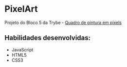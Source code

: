 # PixelArt
Projeto do Bloco 5 da Trybe - <a href="https://luishsk93.github.io/Trybe-PixelArt" target="_blank">Quadro de pintura em pixels</a>

## Habilidades desenvolvidas:
<ul>
<li>JavaScript</li>
<li>HTML5</li>
<li>CSS3</li>
</ul>

